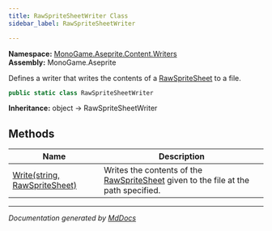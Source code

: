 ```yaml
---
title: RawSpriteSheetWriter Class
sidebar_label: RawSpriteSheetWriter

---
```


**Namespace:** [MonoGame.Aseprite.Content.Writers](../)  
**Assembly:** MonoGame.Aseprite

Defines a writer that writes the contents of a [RawSpriteSheet](../../../RawTypes/RawSpriteSheet/) to a file.

```csharp
public static class RawSpriteSheetWriter
```

**Inheritance:** object → RawSpriteSheetWriter

## Methods

| Name                                              | Description                                                                                                                     |
| ------------------------------------------------- | ------------------------------------------------------------------------------------------------------------------------------- |
| [Write(string, RawSpriteSheet)](Methods/Write.md) | Writes the contents of the [RawSpriteSheet](../../../RawTypes/RawSpriteSheet/) given to the file at the path specified. |

___

*Documentation generated by [MdDocs](https://github.com/ap0llo/mddocs)*
